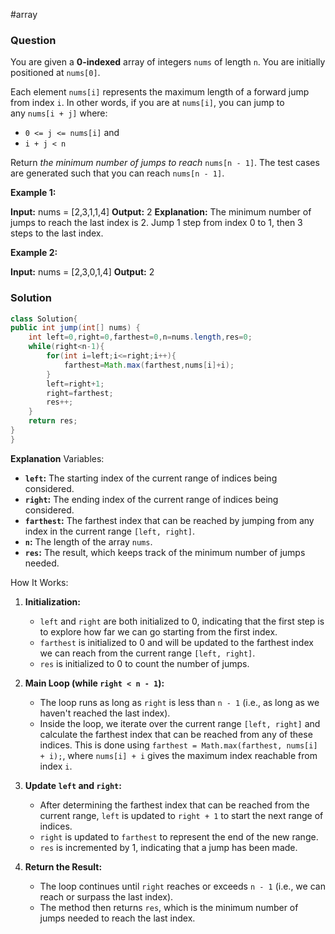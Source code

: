 #array 
### Question
You are given a **0-indexed** array of integers `nums` of length `n`. You are initially positioned at `nums[0]`.

Each element `nums[i]` represents the maximum length of a forward jump from index `i`. In other words, if you are at `nums[i]`, you can jump to any `nums[i + j]` where:

- `0 <= j <= nums[i]` and
- `i + j < n`

Return _the minimum number of jumps to reach_ `nums[n - 1]`. The test cases are generated such that you can reach `nums[n - 1]`.

**Example 1:**

**Input:** nums = [2,3,1,1,4]
**Output:** 2
**Explanation:** The minimum number of jumps to reach the last index is 2. Jump 1 step from index 0 to 1, then 3 steps to the last index.

**Example 2:**

**Input:** nums = [2,3,0,1,4]
**Output:** 2

### Solution
```java
class Solution{
public int jump(int[] nums) {  
    int left=0,right=0,farthest=0,n=nums.length,res=0;  
    while(right<n-1){  
        for(int i=left;i<=right;i++){  
            farthest=Math.max(farthest,nums[i]+i);  
        }  
        left=right+1;  
        right=farthest;  
        res++;  
    }  
    return res;  
}
}
```
**Explanation**
Variables:

- **`left`:** The starting index of the current range of indices being considered.
- **`right`:** The ending index of the current range of indices being considered.
- **`farthest`:** The farthest index that can be reached by jumping from any index in the current range `[left, right]`.
- **`n`:** The length of the array `nums`.
- **`res`:** The result, which keeps track of the minimum number of jumps needed.

How It Works:

1. **Initialization:**
    
    - `left` and `right` are both initialized to 0, indicating that the first step is to explore how far we can go starting from the first index.
    - `farthest` is initialized to 0 and will be updated to the farthest index we can reach from the current range `[left, right]`.
    - `res` is initialized to 0 to count the number of jumps.
2. **Main Loop (while `right < n - 1`):**
    
    - The loop runs as long as `right` is less than `n - 1` (i.e., as long as we haven't reached the last index).
    - Inside the loop, we iterate over the current range `[left, right]` and calculate the farthest index that can be reached from any of these indices. This is done using `farthest = Math.max(farthest, nums[i] + i);`, where `nums[i] + i` gives the maximum index reachable from index `i`.
3. **Update `left` and `right`:**
    
    - After determining the farthest index that can be reached from the current range, `left` is updated to `right + 1` to start the next range of indices.
    - `right` is updated to `farthest` to represent the end of the new range.
    - `res` is incremented by 1, indicating that a jump has been made.
4. **Return the Result:**
    
    - The loop continues until `right` reaches or exceeds `n - 1` (i.e., we can reach or surpass the last index).
    - The method then returns `res`, which is the minimum number of jumps needed to reach the last index.